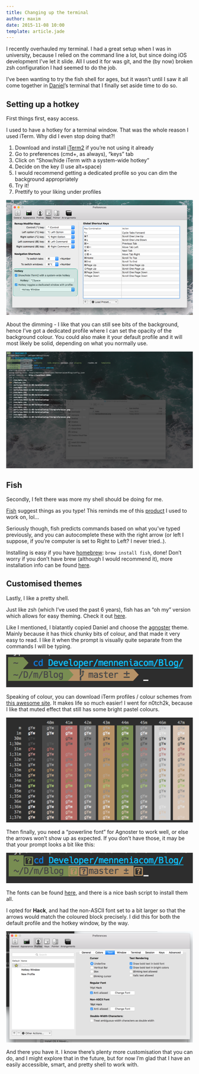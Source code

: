 ```yaml
---
title: Changing up the terminal
author: maxim
date: 2015-11-08 10:00
template: article.jade
---
```


I recently overhauled my terminal. I had a great setup when I was in university, because I relied on the command line a lot, but since doing iOS development I’ve let it slide. All I used it for was git, and the (by now) broken zsh configuration I had seemed to do the job.

I’ve been wanting to try the fish shell for ages, but it wasn’t until I saw it all come together in [Daniel](http://twitter.com/daniel1of1)’s terminal that I finally set aside time to do so. 


## Setting up a hotkey

First things first, easy access. 

I used to have a hotkey for a terminal window. That was the whole reason I used iTerm. Why did I even stop doing that?!

1. Download and install [iTerm2](https://www.iterm2.com) if you’re not using it already
2. Go to preferences (cmd+, as always), “keys” tab
3. Click on “Show/hide iTerm with a system-wide hotkey”
4. Decide on the key (I use alt+space)
3. I would recommend getting a dedicated profile so you can dim the background appropriately
5. Try it!
6. Prettify to your liking under profiles

![](itermpreferences.png)

About the dimming - I like that you can still see bits of the background, hence I’ve got a dedicated profile where I can set the opacity of the background colour. You could also make it your default profile and it will most likely be solid, depending on what you normally use.

![](dimmedview.png)

## Fish

Secondly, I felt there was more my shell should be doing for me. 

[Fish](http://fishshell.com) suggest things as you type! This reminds me of this [product](http://fishshell.com) I used to work on, lol...

Seriously though, fish predicts commands based on what you’ve typed previously, and you can autocomplete these with the right arrow (or left I suppose, if you’re computer is set to Right to Left? I never tried..).

Installing is easy if you have [homebrew](http://brew.sh): `brew install fish`, done! Don’t worry if you don’t have brew (although I would recommend it), more installation info can be found [here](http://fish).

## Customised themes

Lastly, I like a pretty shell.

Just like zsh (which I’ve used the past 6 years), fish has an “oh my” version which allows for easy theming. Check it out [here](https://github.com/oh-my-fish/oh-my-fish). 

Like I mentioned, I blatantly copied Daniel and choose the [agnoster](https://github.com/oh-my-fish/oh-my-fish/blob/master/docs/Themes.md#agnoster) theme. Mainly because it has thick chunky bits of colour, and that made it very easy to read. I like it when the prompt is visually quite separate from the commands I will be typing.

![](prompt.png)

Speaking of colour, you can download iTerm profiles / colour schemes from [this awesome site](https://github.com/oh-my-fish/oh-my-fish/blob/master/docs/Themes.md#agnoster). It makes life so much easier! I went for n0tch2k, because I like that muted effect that still has some bright pastel colours. 

![n0tch2k](https://github.com/mbadolato/iTerm2-Color-Schemes/raw/master/screenshots/n0tch2k.png)

Then finally, you need a “powerline font” for Agnoster to work well, or else the arrows won’t show up as expected. If you don’t have those, it may be that your prompt looks a bit like this:

![](brokenprompt.png)

The fonts can be found [here](https://github.com/powerline/fonts), and there is a nice bash script to install them all. 

I opted for **Hack**, and had the non-ASCII font set to a bit larger so that the arrows would match the coloured block precisely. I did this for both the default profile and the hotkey window, by the way. 

![](fontsettings.png)


And there you have it. I know there’s plenty more customisation that you can do, and I might explore that in the future, but for now I’m glad that I have an easily accessible, smart, and pretty shell to work with.

